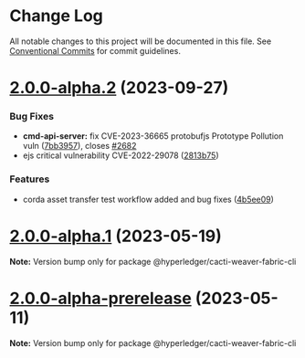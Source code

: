 # Change Log

All notable changes to this project will be documented in this file.
See [Conventional Commits](https://conventionalcommits.org) for commit guidelines.

# [2.0.0-alpha.2](https://github.com/hyperledger/cacti/compare/v2.0.0-alpha.1...v2.0.0-alpha.2) (2023-09-27)

### Bug Fixes

* **cmd-api-server:** fix CVE-2023-36665 protobufjs Prototype Pollution vuln ([7bb3957](https://github.com/hyperledger/cacti/commit/7bb39576080592919bea0ac89646b32105e1748e)), closes [#2682](https://github.com/hyperledger/cacti/issues/2682)
* ejs critical vulnerability CVE-2022-29078 ([2813b75](https://github.com/hyperledger/cacti/commit/2813b75bf5eebb7505ec05817c584324b3b6b149))

### Features

* corda asset transfer test workflow added and bug fixes ([4b5ee09](https://github.com/hyperledger/cacti/commit/4b5ee095b07f7c6a4290cfb85280d825672ce394))

# [2.0.0-alpha.1](https://github.com/hyperledger/cacti/compare/v2.0.0-alpha-prerelease...v2.0.0-alpha.1) (2023-05-19)

**Note:** Version bump only for package @hyperledger/cacti-weaver-fabric-cli

# [2.0.0-alpha-prerelease](https://github.com/hyperledger/cacti/compare/v1.2.0...v2.0.0-alpha-prerelease) (2023-05-11)

**Note:** Version bump only for package @hyperledger/cacti-weaver-fabric-cli
